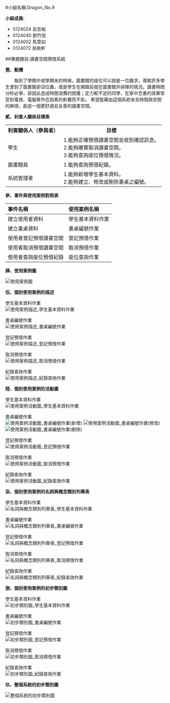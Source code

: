 #小組名稱:Dragon_No.9

**小組成員:**

- 0124024 呂忠祐
- 0124040 劉竹信
- 0124002 馬萱如
- 0124072 翁紫軒

##專題題目:讀書空間預借系統

**壹、動機**

　　每到了學期中或學期末的時候，圖書館的座位可以說是一位難求，導致許多學生會到了圖書館卻沒位置，或是學生在開館前就在圖書館外排隊的情況。讀書時間分秒必爭，卻因此造成時間浪費的困擾；定力較不足的同學，在家中念書的效果常受到電視、電腦等外在因素的影響而不彰。
希望能藉由這個系統省去時間與空間的麻煩，創造一個更舒適且友善的讀書空間。

**貳、利害人關係目標表**

<table border="0">
  <tr>
    <th>利害關係人（參與者）</th>
    <th>目標</th>
  </tr>
  <tr>
    <td>學生</td>
    <td>
      1.能夠正確預借讀書空間並收到確認訊息。<br>
      2.能夠確實取消讀書空間。<br>
      3.能夠查詢座位預借情況。</td>
  </tr>
  <tr>
    <td>圖書館員</td>
    <td>
      1.能夠查詢預借紀錄。<br>
  </tr>
  <tr>
    <td>系統管理者</td>
    <td>
      1.能夠新增學生基本資料。<br>
      2.能夠建立、修改或刪除書桌之編號。</td>
  </tr>
</table>

**參、事件與使用案例對照表**

| 事件名稱                 | 使用案例名稱     |
|:-------------------------|:-----------------|
| 建立使用者資料           | 學生基本資料作業 |
| 建立書桌資料             | 書桌編號作業     |
| 使用者登記預借讀書空間   | 登記預借作業     |
| 使用者取消預借讀書空間   | 取消預借作業     |
| 使用者查詢座位預借紀錄   | 座位查詢作業     |

**肆、使用案例圖**

<p><img src="http://i.imgur.com/OoL8MRU.png?1" title="使用案例圖" /></p>

**伍、個別使用案例的描述**

<p>學生基本資料作業<BR>
<img src="http://i.imgur.com/H2I5JPE.png?1" title="使用案例描述_學生基本資料作業" /></p>
<p>書桌編號作業<BR>
<img src="http://i.imgur.com/nM3KD7N.png?1" title="使用案例描述_書桌編號作業" /></p>
<p>登記預借作業<BR>
<img src="http://i.imgur.com/AA22hFf.png?1" title="使用案例描述_登記預借作業" /></p>
<p>取消預借作業<BR>
<img src="http://i.imgur.com/ma9hEpQ.png?1" title="使用案例描述_取消預借作業" /></p>
<p>紀錄查詢作業<BR>
<img src="http://i.imgur.com/BiI4pbF.png?1" title="使用案例描述_紀錄查詢作業" /></p>

**陸、個別使用案例的活動圖**

<p>學生基本資料作業<BR>
<img src="http://i.imgur.com/yq9wLm7.png?1" title="使用案例活動圖_學生基本資料作業" /></p>
<p>書桌編號作業<BR>
<img src="http://i.imgur.com/CBK7xKc.png?1" title="使用案例活動圖_書桌編號作業(新增)" />
<img src="http://i.imgur.com/Qe5iK7c.png?1" title="使用案例活動圖_書桌編號作業(修改)" />
<img src="http://i.imgur.com/5LPmYwL.png?1" title="使用案例活動圖_書桌編號作業(刪除)" /></p>
<p>登記預借作業<BR>
<img src="http://i.imgur.com/8T6FULP.png?1" title="使用案例活動圖_登記預借作業" /></p>
<p>取消預借作業<BR>
<img src="http://i.imgur.com/6D8LVmx.png?1" title="使用案例活動圖_取消預借作業" /></p>
<p>紀錄查詢作業<BR>
<img src="http://i.imgur.com/XSqoXaC.png?1" title="使用案例活動圖_紀錄查詢作業" /></p>

**柒、個別使用案例的名詞與概念類別列舉表**

<p>學生基本資料作業<BR>
<img src="http://i.imgur.com/fsxeI1O.png?1" title="名詞與概念類別列舉表_學生基本資料作業" /></p>
<p>書桌編號作業<BR>
<img src="http://i.imgur.com/Rv4L0nr.png?1" title="名詞與概念類別列舉表_書桌編號作業" /></p>
<p>登記預借作業<BR>
<img src="http://i.imgur.com/3nwcAZR.png?1" title="名詞與概念類別列舉表_登記預借作業" /></p>
<p>取消預借作業<BR>
<img src="http://i.imgur.com/PTADheD.png?1" title="名詞與概念類別列舉表_取消預借作業" /></p>
<p>紀錄查詢作業<BR>
<img src="http://i.imgur.com/b5Ke8No.png?1" title="名詞與概念類別列舉表_紀錄查詢作業" /></p>

**捌、個別使用案例的初步類別圖**

<p>學生基本資料作業<BR>
<img src="http://i.imgur.com/6ql7n2b.png?1" title="初步類別圖_學生基本資料作業" /></p>
<p>書桌編號作業<BR>
<img src="http://i.imgur.com/6LLiJZZ.png?1" title="初步類別圖_書桌編號作業" /></p>
<p>登記預借作業<BR>
<img src="http://i.imgur.com/PCGpWRE.png?1" title="初步類別圖_登記預借作業" /></p>
<p>取消預借作業<BR>
<img src="http://i.imgur.com/dfx63Z1.png?1" title="初步類別圖_取消預借作業" /></p>
<p>紀錄查詢作業<BR>
<img src="http://i.imgur.com/SZHocfY.png?1" title="初步類別圖_紀錄查詢作業" /></p>

**玖、整個系統的初步類別圖**

<p><img src="http://i.imgur.com/suuS1Oy.png?1" title="整個系統的初步類別圖" /></p>
